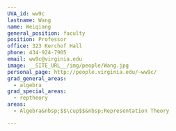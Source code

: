 ```yaml
---
UVA_id: ww9c
lastname: Wang
name: Weiqiang
general_position: faculty
position: Professor
office: 323 Kerchof Hall
phone: 434-924-7905
email: ww9c@virginia.edu
image: __SITE_URL__/img/people/Wang.jpg
personal_page: http://people.virginia.edu/~ww9c/
grad_general_areas:
  - algebra
grad_special_areas:
  - reptheory
areas:
  - Algebra&nbsp;$$\cup$$&nbsp;Representation Theory

---
```

